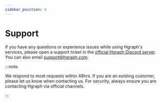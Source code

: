 ```yaml
---
sidebar_position: 4
---
```


# Support

If you have any questions or experience issues while using Hgraph's services, please open a support ticket in the [official Hgraph Discord server](https://discord.gg/dwxpRHHVWX). You can also email support@hgraph.com.

:::note

We respond to most requests within 48hrs. If you are an existing customer, please let us know when contacting us. For security, always ensure you are contacting Hgraph via official channels.

:::